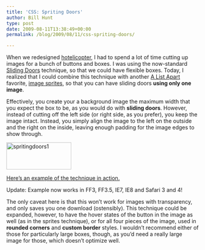```yaml
---
title: 'CSS: Spriting Doors'
author: Bill Hunt
type: post
date: 2009-08-11T13:38:49+00:00
permalink: /blog/2009/08/11/css-spriting-doors/

---
```

When we redesigned [hotelicopter][1], I had to spend a lot of time cutting up images for a bunch of buttons and boxes. I was using the now-standard [Sliding Doors][2] technique, so that we could have flexible boxes. Today, I realized that I could combine this technique with another [A List Apart][3] favorite, [image sprites][4], so that you can have sliding doors **using only one image**. <!--more-->

Effectively, you create your a background image the maximum width that you expect the box to be, as you would do with **sliding doors**. However, instead of cutting off the left side (or right side, as you prefer), you keep the image intact. Instead, you simply align the image to the left on the outside and the right on the inside, leaving enough padding for the image edges to show through.


<img src="http://www.krues8dr.com/wp-content/uploads/2009/08/spritingdoors1.png" alt="spritingdoors1" title="spritingdoors1" width="170" height="71" />

[Here&#8217;s an example of the technique in action.][5]

Update: Example now works in FF3, FF3.5, IE7, IE8 and Safari 3 and 4!

The only caveat here is that this won&#8217;t work for images with transparency, and only saves you one download (ostensibly). This technique could be expanded, however, to have the hover states of the button in the image as well (as in the sprites technique), or for all four pieces of the image, used in **rounded corners** and **custom border** styles. I wouldn&#8217;t recommend either of those for particularly large boxes, though, as you&#8217;d need a really large image for those, which doesn&#8217;t optimize well.

 [1]: http://hotelicopter.com
 [2]: http://www.alistapart.com/articles/slidingdoors/
 [3]: http://www.alistapart.com/
 [4]: http://www.alistapart.com/articles/sprites
 [5]: http://www.krues8dr.com/files/spriting_doors/